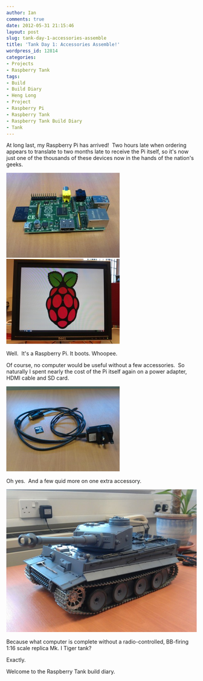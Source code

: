 ```yaml
---
author: Ian
comments: true
date: 2012-05-31 21:15:46
layout: post
slug: tank-day-1-accessories-assemble
title: 'Tank Day 1: Accessories Assemble!'
wordpress_id: 12814
categories:
- Projects
- Raspberry Tank
tags:
- Build
- Build Diary
- Heng Long
- Project
- Raspberry Pi
- Raspberry Tank
- Raspberry Tank Build Diary
- Tank
---
```


At long last, my Raspberry Pi has arrived!  Two hours late when ordering appears to translate to two months late to receive the Pi itself, so it's now just one of the thousands of these devices now in the hands of the nation's geeks.

[![Raspberry Pi](/hardware/raspberry-tank/IMG_20120529_084446-300x225.jpg)](/hardware/raspberry-tank/IMG_20120529_084446.jpg) [![Booted into LXDE](/hardware/raspberry-tank/IMG_20120529_084107-300x225.jpg)](/hardware/raspberry-tank/IMG_20120529_084107.jpg)

Well.  It's a Raspberry Pi. It boots. Whoopee.

Of course, no computer would be useful without a few accessories.  So naturally I spent nearly the cost of the Pi itself again on a power adapter, HDMI cable and SD card.

[![Adapters](/hardware/raspberry-tank/IMG_20120530_120010-300x225.jpg)](/hardware/raspberry-tank/IMG_20120530_120010.jpg)

Oh yes.  And a few quid more on one extra accessory.

[![RC Tank](/hardware/raspberry-tank/IMG_20120531_141954-600x450.jpg)](/hardware/raspberry-tank/IMG_20120531_141954.jpg)

Because what computer is complete without a radio-controlled, BB-firing 1:16 scale replica Mk. I Tiger tank?

Exactly.

Welcome to the Raspberry Tank build diary.

